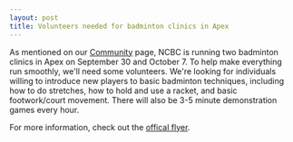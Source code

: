 ```yaml
---
layout: post
title: Volunteers needed for badminton clinics in Apex
---
```


As mentioned on our [Community](http://ncbadminton.org/community/) page, NCBC is running two badminton clinics in Apex on September 30 and October 7. To help make everything run smoothly, we'll need some volunteers. We're looking for individuals willing to introduce new players to basic badminton techniques, including how to do stretches, how to hold and use a racket, and basic footwork/court movement. There will also be 3-5 minute demonstration games every hour.

For more information, check out the [offical flyer](http://xa.yimg.com/kq/groups/14650699/897276446/name/Apex%20NCBC%20clinic%20call_for_volunteers%2Epdf).



